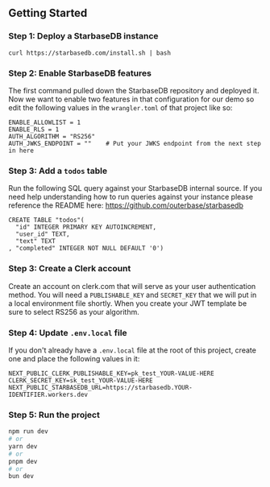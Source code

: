 
## Getting Started

### Step 1: Deploy a StarbaseDB instance
```
curl https://starbasedb.com/install.sh | bash
```

### Step 2: Enable StarbaseDB features

The first command pulled down the StarbaseDB repository and deployed it. Now we want to enable two features in that configuration for our demo so edit the following values in the `wrangler.toml` of that project like so:

```
ENABLE_ALLOWLIST = 1
ENABLE_RLS = 1
AUTH_ALGORITHM = "RS256"
AUTH_JWKS_ENDPOINT = ""    # Put your JWKS endpoint from the next step in here
```

### Step 3: Add a `todos` table

Run the following SQL query against your StarbaseDB internal source. If you need help understanding how to run queries against your instance please reference the README here: https://github.com/outerbase/starbasedb
```
CREATE TABLE "todos"(
  "id" INTEGER PRIMARY KEY AUTOINCREMENT,
  "user_id" TEXT,
  "text" TEXT
, "completed" INTEGER NOT NULL DEFAULT '0')
```

### Step 3: Create a Clerk account

Create an account on clerk.com that will serve as your user authentication method. You will need a `PUBLISHABLE_KEY` and `SECRET_KEY` that we will put in a local environment file shortly. When you create your JWT template be sure to select RS256 as your algorithm.

### Step 4: Update `.env.local` file

If you don't already have a `.env.local` file at the root of this project, create one and place the following values in it:

```
NEXT_PUBLIC_CLERK_PUBLISHABLE_KEY=pk_test_YOUR-VALUE-HERE
CLERK_SECRET_KEY=sk_test_YOUR-VALUE-HERE
NEXT_PUBLIC_STARBASEDB_URL=https://starbasedb.YOUR-IDENTIFIER.workers.dev
```


### Step 5: Run the project
```bash
npm run dev
# or
yarn dev
# or
pnpm dev
# or
bun dev
```
